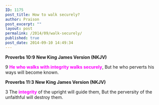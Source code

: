 ```yaml
---
ID: 1175
post_title: How to walk securely?
author: Praison
post_excerpt: ""
layout: post
permalink: /2014/09/walk-securely/
published: true
post_date: 2014-09-10 14:49:34
---
```

<strong>Proverbs 10:9</strong>
<strong> New King James Version (NKJV)</strong>

9 <span style="color: #ff00ff;"><strong>He who walks with integrity walks securely</strong></span>,
But he who perverts his ways will become known.

<strong>Proverbs 11:3</strong>
<strong>New King James Version (NKJV)</strong>

3 The <span style="color: #ff00ff;"><strong>integrity</strong> </span>of the upright will guide them,
But the perversity of the unfaithful will destroy them.